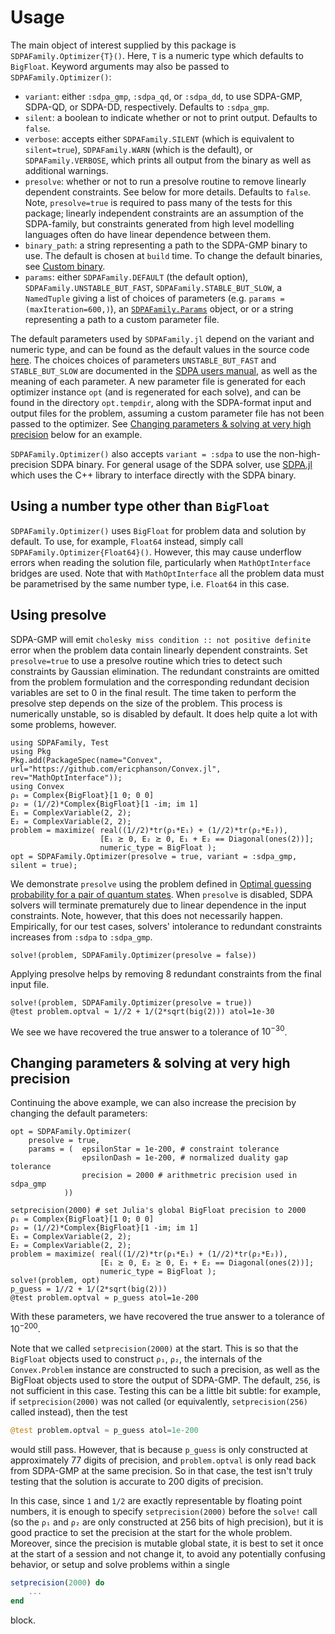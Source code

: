 # Usage

The main object of interest supplied by this package is
`SDPAFamily.Optimizer{T}()`. Here, `T` is a numeric type which defaults to
`BigFloat`. Keyword arguments may also be passed to `SDPAFamily.Optimizer()`:

* `variant`: either `:sdpa_gmp`, `:sdpa_qd`, or `:sdpa_dd`, to use SDPA-GMP,
  SDPA-QD, or SDPA-DD, respectively. Defaults to `:sdpa_gmp`.
* `silent`: a boolean to indicate whether or not to print output. Defaults to
  `false`.
* `verbose`: accepts either `SDPAFamily.SILENT` (which is equivalent to
  `silent=true`), `SDPAFamily.WARN` (which is the default), or
  `SDPAFamily.VERBOSE`, which prints all output from the binary as well as
  additional warnings.
* `presolve`: whether or not to run a presolve routine to remove linearly
  dependent constraints. See below for more details. Defaults to `false`. Note,
  `presolve=true` is required to pass many of the tests for this package;
  linearly independent constraints are an assumption of the SDPA-family, but
  constraints generated from high level modelling languages often do have linear
  dependence between them.
* `binary_path`: a string representing a path to the SDPA-GMP binary to use. The
  default is chosen at `build` time. To change the default binaries, see [Custom
  binary](@ref).
* `params`: either `SDPAFamily.DEFAULT` (the default option),
  `SDPAFamily.UNSTABLE_BUT_FAST`, `SDPAFamily.STABLE_BUT_SLOW`, a `NamedTuple`
  giving a list of choices of parameters (e.g. `params = (maxIteration=600,)`),
  an [`SDPAFamily.Params`](@ref) object, or or a string representing a path to a
  custom parameter file.

The default parameters used by `SDPAFamily.jl` depend on the variant and numeric
type, and can be found as the default values in the source code
[here](https://github.com/ericphanson/SDPAFamily.jl/tree/master/src/params.jl).
The choices choices of parameters `UNSTABLE_BUT_FAST` and `STABLE_BUT_SLOW` are
documented in the [SDPA users
manual](https://sourceforge.net/projects/sdpa/files/sdpa/sdpa.7.1.1.manual.20080618.pdf),
as well as the meaning of each parameter. A new parameter file is generated for
each optimizer instance `opt` (and is regenerated for each solve), and can be
found in the directory `opt.tempdir`, along with the SDPA-format input and
output files for the problem, assuming a custom parameter file has not been
passed to the optimizer. See [Changing parameters & solving at very high
precision](@ref) below for an example.

`SDPAFamily.Optimizer()` also accepts `variant = :sdpa` to use the
non-high-precision SDPA binary. For general usage of the SDPA solver, use
[SDPA.jl](https://github.com/JuliaOpt/SDPA.jl) which uses the C++ library to
interface directly with the SDPA binary.

## Using a number type other than `BigFloat`

`SDPAFamily.Optimizer()` uses `BigFloat` for problem data and solution by
default. To use, for example, `Float64` instead, simply call
`SDPAFamily.Optimizer{Float64}()`. However, this may cause underflow errors when
reading the solution file, particularly when `MathOptInterface` bridges are
used. Note that with `MathOptInterface` all the problem data must be
parametrised by the same number type, i.e. `Float64` in this case.

## Using presolve

SDPA-GMP will emit `cholesky miss condition :: not positive definite` error when
the problem data contain linearly dependent constraints. Set `presolve=true` to
use a presolve routine which tries to detect such constraints by Gaussian
elimination. The redundant constraints are omitted from the problem formulation
and the corresponding redundant decision variables are set to 0 in the final
result. The time taken to perform the presolve step depends on the size of the
problem. This process is numerically unstable, so is disabled by default. It
does help quite a lot with some problems, however.

```@setup convexquantum
using SDPAFamily, Test
using Pkg
Pkg.add(PackageSpec(name="Convex", url="https://github.com/ericphanson/Convex.jl", rev="MathOptInterface"));
using Convex
ρ₁ = Complex{BigFloat}[1 0; 0 0]
ρ₂ = (1//2)*Complex{BigFloat}[1 -im; im 1]
E₁ = ComplexVariable(2, 2);
E₂ = ComplexVariable(2, 2);
problem = maximize( real((1//2)*tr(ρ₁*E₁) + (1//2)*tr(ρ₂*E₂)),
                    [E₁ ⪰ 0, E₂ ⪰ 0, E₁ + E₂ == Diagonal(ones(2))];
                    numeric_type = BigFloat );
opt = SDPAFamily.Optimizer(presolve = true, variant = :sdpa_gmp, silent = true);
```

We demonstrate `presolve` using the problem defined in [Optimal guessing
probability for a pair of quantum states](@ref). When `presolve` is disabled,
SDPA solvers will terminate prematurely due to linear dependence in the input
constraints. Note, however, that this does not necessarily happen. Empirically,
for our test cases, solvers' intolerance to redundant constraints increases from
`:sdpa` to `:sdpa_gmp`.

```@repl convexquantum
solve!(problem, SDPAFamily.Optimizer(presolve = false))
```

Applying presolve helps by removing 8 redundant constraints from the final input
file.

```@repl convexquantum
solve!(problem, SDPAFamily.Optimizer(presolve = true))
@test problem.optval ≈ 1//2 + 1/(2*sqrt(big(2))) atol=1e-30
```

We see we have recovered the true answer to a tolerance of $10^{-30}$.

## Changing parameters & solving at very high precision

Continuing the above example, we can also increase the precision by changing the default parameters:

```@repl convexquantum
opt = SDPAFamily.Optimizer(
    presolve = true,
    params = (  epsilonStar = 1e-200, # constraint tolerance
                epsilonDash = 1e-200, # normalized duality gap tolerance
                precision = 2000 # arithmetric precision used in sdpa_gmp
            ))

setprecision(2000) # set Julia's global BigFloat precision to 2000
ρ₁ = Complex{BigFloat}[1 0; 0 0]
ρ₂ = (1//2)*Complex{BigFloat}[1 -im; im 1]
E₁ = ComplexVariable(2, 2);
E₂ = ComplexVariable(2, 2);
problem = maximize( real((1//2)*tr(ρ₁*E₁) + (1//2)*tr(ρ₂*E₂)),
                    [E₁ ⪰ 0, E₂ ⪰ 0, E₁ + E₂ == Diagonal(ones(2))];
                    numeric_type = BigFloat );
solve!(problem, opt)
p_guess = 1//2 + 1/(2*sqrt(big(2)))
@test problem.optval ≈ p_guess atol=1e-200
```

With these parameters, we have recovered the true answer to a tolerance of $10^{-200}$.

Note that we called `setprecision(2000)` at the start. This is so that the `BigFloat` objects used to construct `ρ₁`, `ρ₂`, the internals of the `Convex.Problem` instance are constructed to such a precision, as well as the BigFloat objects used to store the output of SDPA-GMP. The default, `256`, is not sufficient in this case. Testing this can be a little bit subtle: for example, if `setprecision(2000)` was not called (or equivalently, `setprecision(256)` called instead), then the test

```julia
@test problem.optval ≈ p_guess atol=1e-200
```

would still pass. However, that is because `p_guess` is only constructed at approximately 77 digits of precision, and `problem.optval` is only read back from SDPA-GMP at the same precision. So in that case, the test isn't truly testing that the solution is accurate to 200 digits of precision.

In this case, since `1` and `1/2` are exactly representable by floating point numbers, it is enough to specify `setprecision(2000)` before the `solve!` call (so the `ρ₁` and `ρ₂` are only constructed at 256 bits of high precision), but it is good practice to set the precision at the start for the whole problem. Moreover, since the precision is mutable global state, it is best to set it once at the start of a session and not change it, to avoid any potentially confusing behavior, or setup and solve problems within a single

```julia
setprecision(2000) do
    ...
end
```

block.

